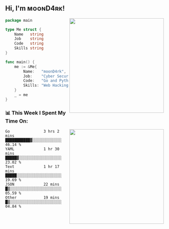<h2> Hi, I'm ᴍᴏᴏɴD4ʀᴋ!</h2>
<img align='right' src="https://github-readme-stats.vercel.app/api?username=moond4rk&show_icons=true&theme=radical" width="300">


```go
package main

type Me struct {
	Name   string
	Job    string
	Code   string
	Skills string
}

func main() {
	me := &Me{
		Name:   "moonD4rk",
		Job:    "Cyber Security Engineer",
		Code:   "Go and Python and Others",
		Skills: "Web Hacking ^o^",
	}
	_ = me
}
```



<h3>📊 This Week I Spent My Time On:</h3>
<img align='right' src="https://spotify-github-profile.vercel.app/api/view?uid=dayjackson56081&cover_image=true&theme=novatorem" width="300">

<!--START_SECTION:waka-->

```text
Go               3 hrs 2 mins    ███████████▓░░░░░░░░░░░░░   46.14 %
YAML             1 hr 30 mins    █████▓░░░░░░░░░░░░░░░░░░░   23.02 %
Text             1 hr 17 mins    █████░░░░░░░░░░░░░░░░░░░░   19.69 %
JSON             22 mins         █▒░░░░░░░░░░░░░░░░░░░░░░░   05.59 %
Other            19 mins         █▒░░░░░░░░░░░░░░░░░░░░░░░   04.84 %
```

<!--END_SECTION:waka-->

